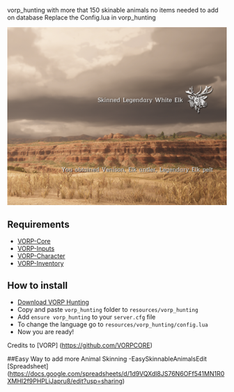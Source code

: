 vorp_hunting with more that 150 skinable animals 
no items needed to add on database 
Replace the Config.lua in vorp_hunting 

![Screenshot](Screenshot.png)


## Requirements
- [VORP-Core](https://github.com/VORPCORE/VORP-Core/releases)
- [VORP-Inputs](https://github.com/VORPCORE/VORP-Inputs/releases)
- [VORP-Character](https://github.com/VORPCORE/VORP-Character/releases)
- [VORP-Inventory](https://github.com/VORPCORE/VORP-Inventory/releases)

## How to install
* [Download VORP Hunting](https://github.com/VORPCORE/VORP-Hunting)
* Copy and paste ```vorp_hunting``` folder to ```resources/vorp_hunting```
* Add ```ensure vorp_hunting``` to your ```server.cfg``` file
* To change the language go to ```resources/vorp_hunting/config.lua```
* Now you are ready!

Credits to [VORP] (https://github.com/VORPCORE)

##Easy Way to add more Animal Skinning
-EasySkinnableAnimalsEdit [Spreadsheet] (https://docs.google.com/spreadsheets/d/1d9VQXdl8JS76N6OFf541MN1R0XMHI2f9PHPLiJapru8/edit?usp=sharing)
